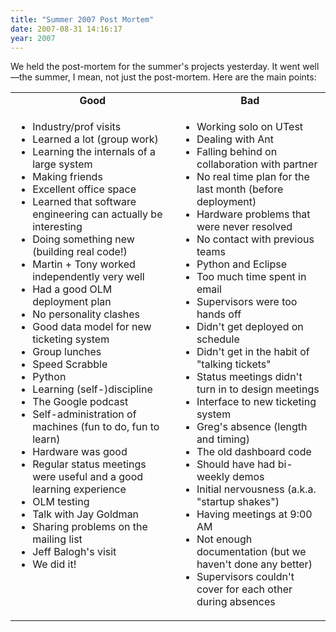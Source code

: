 ```yaml
---
title: "Summer 2007 Post Mortem"
date: 2007-08-31 14:16:17
year: 2007
---
```

We held the post-mortem for the summer's projects yesterday.  It went well—the summer, I mean, not just the post-mortem.  Here are the main points:
<table class="centered">
<tr>
<td align="center"><strong>Good</strong></td>
<td align="center"><strong>Bad</strong></td>
</tr>
<tr>
<td valign="top">
<ul>
  <li>Industry/prof visits</li>
  <li>Learned a lot (group work)</li>
  <li>Learning the internals of a large system</li>
  <li>Making friends</li>
  <li>Excellent office space</li>
  <li>Learned that software engineering can actually be interesting</li>
  <li>Doing something new (building real code!)</li>
  <li>Martin + Tony worked independently very well</li>
  <li>Had a good OLM deployment plan</li>
  <li>No personality clashes</li>
  <li>Good data model for new ticketing system</li>
  <li>Group lunches</li>
  <li>Speed Scrabble</li>
  <li>Python</li>
  <li>Learning (self-)discipline</li>
  <li>The Google podcast</li>
  <li>Self-administration of machines (fun to do, fun to learn)</li>
  <li>Hardware was good</li>
  <li>Regular status meetings were useful and a good learning experience</li>
  <li>OLM testing</li>
  <li>Talk with Jay Goldman</li>
  <li>Sharing problems on the mailing list</li>
  <li>Jeff Balogh's visit</li>
  <li>We did it!</li>
</ul>
</td>
<td valign="top">
<ul>
  <li>Working solo on UTest</li>
  <li>Dealing with Ant</li>
  <li>Falling behind on collaboration with partner</li>
  <li>No real time plan for the last month (before deployment)</li>
  <li>Hardware problems that were never resolved</li>
  <li>No contact with previous teams</li>
  <li>Python and Eclipse</li>
  <li>Too much time spent in email</li>
  <li>Supervisors were too hands off</li>
  <li>Didn't get deployed on schedule</li>
  <li>Didn't get in the habit of "talking tickets"</li>
  <li>Status meetings didn't turn in to design meetings</li>
  <li>Interface to new ticketing system</li>
  <li>Greg's absence (length and timing)</li>
  <li>The old dashboard code</li>
  <li>Should have had bi-weekly demos</li>
  <li>Initial nervousness (a.k.a. "startup shakes")</li>
  <li>Having meetings at 9:00 AM</li>
  <li>Not enough documentation (but we haven't done any better)</li>
  <li>Supervisors couldn't cover for each other during absences</li>
</ul>
</td>
</tr>
</table>
